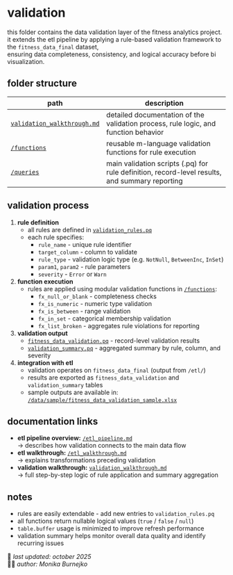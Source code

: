 # validation
this folder contains the data validation layer of the fitness analytics project.  
it extends the etl pipeline by applying a rule-based validation framework to the `fitness_data_final` dataset,  
ensuring data completeness, consistency, and logical accuracy before bi visualization.

## folder structure
| path | description |
|------|--------------|
| [`validation_walkthrough.md`](validation_walkthrough.md) | detailed documentation of the validation process, rule logic, and function behavior |
| [`/functions`](functions) | reusable m-language validation functions for rule execution |
| [`/queries`](queries) | main validation scripts (.pq) for rule definition, record-level results, and summary reporting |

## validation process
1. **rule definition**  
   - all rules are defined in [`validation_rules.pq`](queries/validation_rules.pq)  
   - each rule specifies:  
     - `rule_name` - unique rule identifier  
     - `target_column` - column to validate  
     - `rule_type` - validation logic type (e.g. `NotNull`, `BetweenInc`, `InSet`)  
     - `param1`, `param2` - rule parameters  
     - `severity` - `Error` or `Warn`  
2. **function execution**  
   - rules are applied using modular validation functions in [`/functions`](functions):  
     - `fx_null_or_blank` - completeness checks  
     - `fx_is_numeric` - numeric type validation  
     - `fx_is_between` - range validation  
     - `fx_in_set` - categorical membership validation  
     - `fx_list_broken` - aggregates rule violations for reporting  
3. **validation output**  
   - [`fitness_data_validation.pq`](queries/fitness_data_validation.pq) - record-level validation results  
   - [`validation_summary.pq`](queries/validation_summary.pq) - aggregated summary by rule, column, and severity  
4. **integration with etl**  
   - validation operates on `fitness_data_final` (output from `/etl/`)  
   - results are exported as `fitness_data_validation` and `validation_summary` tables  
   - sample outputs are available in:  
     [`/data/sample/fitness_data_validation_sample.xlsx`](../data/sample/fitness_data_validation_sample.xlsx)

## documentation links
- **etl pipeline overview:** [`/etl_pipeline.md`](../etl_pipeline.md)  
  → describes how validation connects to the main data flow  
- **etl walkthrough:** [`/etl_walkthrough.md`](../etl_walkthrough.md)  
  → explains transformations preceding validation  
- **validation walkthrough:** [`validation_walkthrough.md`](validation_walkthrough.md)  
  → full step-by-step logic of rule application and summary aggregation

## notes
- rules are easily extendable - add new entries to `validation_rules.pq`  
- all functions return nullable logical values (`true` / `false` / `null`)  
- `table.buffer` usage is minimized to improve refresh performance  
- validation summary helps monitor overall data quality and identify recurring issues

📅 *last updated: october 2025*  
👩‍💻 *author: Monika Burnejko*

